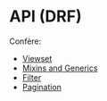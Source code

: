 # API (DRF)

Confère:
  * [Viewset](https://www.django-rest-framework.org/api-guide/viewsets/)
  * [Mixins and Generics](https://www.django-rest-framework.org/api-guide/generic-views/)
  * [Filter](https://www.django-rest-framework.org/api-guide/filtering/)
  * [Pagination](https://www.django-rest-framework.org/api-guide/pagination/)
